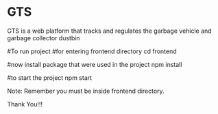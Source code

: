 # GTS
GTS is a web platform that tracks and regulates the garbage vehicle and garbage collector dustbin

#To run project 
#for entering frontend directory
cd frontend

#now install package that were used in the project
npm install

#to start the project
npm start


Note: Remember you must be inside frontend directory.

Thank You!!!
